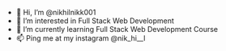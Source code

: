 - 👋 Hi, I’m @nikhilnikk001
- 👀 I’m interested in Full Stack Web Development
- 🌱 I’m currently learning Full Stack Web Development Course
- 📫 Ping me at my instagram @nik_hi__l

<!---
nikhilnikk001/nikhilnikk001 is a ✨ special ✨ repository because its `README.md` (this file) appears on your GitHub profile.
You can click the Preview link to take a look at your changes.
--->

